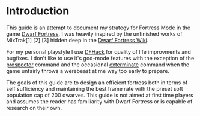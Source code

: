 # Introduction

This guide is an attempt to document my strategy for Fortress Mode in the game [Dwarf Fortress](https://store.steampowered.com/app/975370/Dwarf_Fortress/). I was heavily inspired by the unfinished works of MixTrak[1] [2] [3] hidden deep in the [Dwarf Fortress Wiki](https://dwarffortresswiki.org/). 

For my personal playstyle I use [DFHack](https://docs.dfhack.org/en/stable) for quality of life improvments and bugfixes. I don't like to use it's god-mode features with the exception of the [prospector](https://docs.dfhack.org/en/stable/docs/tools/prospector.html) command and the occasional [exterminate](https://docs.dfhack.org/en/stable/docs/tools/exterminate.html) command when the game unfairly throws a werebeast at me way too early to prepare.

The goals of this guide are to design an efficient fortress both in terms of self sufficiency and maintaining the best frame rate with the preset soft population cap of 200 dwarves. This guide is not aimed at first time players and assumes the reader has familiarity with Dwarf Fortress or is capable of research on their own.

[^1]:
    [https://dwarffortresswiki.org/index.php/User:Mixtrak/Strategy/part_1](https://dwarffortresswiki.org/index.php/User:Mixtrak/Strategy/part_1)
    
[^2]:
    [https://dwarffortresswiki.org/index.php/User:Mixtrak/Strategy/part_2](https://dwarffortresswiki.org/index.php/User:Mixtrak/Strategy/part_2)
    
[^3]:
    [https://dwarffortresswiki.org/index.php/User:Mixtrak/Strategy/part_3](https://dwarffortresswiki.org/index.php/User:Mixtrak/Strategy/part_3)
